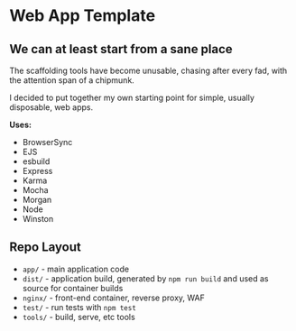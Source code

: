 Web App Template
================
## We can at least start from a sane place

The scaffolding tools have become unusable, chasing after every fad, with the attention span of a chipmunk.

I decided to put together my own starting point for simple, usually disposable, web apps.

**Uses:**
 - BrowserSync
 - EJS
 - esbuild
 - Express
 - Karma
 - Mocha
 - Morgan
 - Node
 - Winston

## Repo Layout
 - `app/`	- main application code
 - `dist/`	- application build, generated by `npm run build` and used as source for container builds
 - `nginx/`	- front-end container, reverse proxy, WAF
 - `test/`	- run tests with `npm test`
 - `tools/`	- build, serve, etc tools
